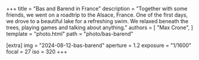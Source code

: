 +++
title = "Bas and Barend in France"
description = "Together with some friends, we went on a roadtrip to the Alsace, France. One of the first days, we drove to a beautiful lake for a refreshing swim. We relaxed beneath the trees, playing games and talking about anything."
authors = [ "Max Crone", ]
template = "photo.html"
path = "photo/bas-barend"

[extra]
img = "2024-08-12-bas-barend"
aperture = 1.2
exposure = "1/1600"
focal = 27
iso = 320
+++
